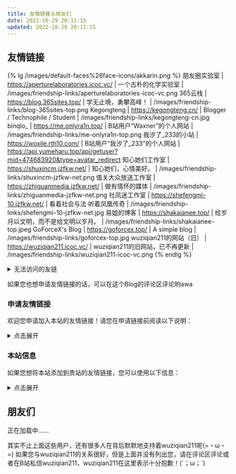 ```yaml
---
title: 友情链接＆朋友们
date: 2022-10-29 20:11:15
updated: 2022-10-29 20:11:15
---
```


## 友情链接
{% lg /images/default-faces%26face-icons/akkarin.png %}
朋友圈实验室 | https://aperturelaboratories.icoc.vc/ | 一个古朴的化学实验室 | /images/friendship-links/aperturelaboratories-icoc-vc.png
365云栈 | https://blog.365sites.top/ | 学无止境，勇攀高峰！ | /images/friendship-links/blog-365sites-top.png
Kegongteng | https://kegongteng.cn/ | Blogger / Technophile / Student | /images/friendship-links/kegongteng-cn.jpg
binqlo_ | https://me.onlyra1n.top/ | B站用户“Waxner”的个人网站 | /images/friendship-links/me-onlyra1n-top.png
我汐了_233的小站 | https://woxile.rth10.com/ | B站用户“我汐了_233”的个人网站 | https://api.yumeharu.top/api/getuser?mid=474683920&type=avatar_redirect
知心她们工作室 | https://shuxincm.jzfkw.net/ | 知心她们，心情美好。 | /images/friendship-links/shuxincm-jzfkw-net.png
值关大众放送工作室 | https://zhiguanmedia.jzfkw.net/ | 做有情怀的媒体 | /images/friendship-links/zhiguanmedia-jzfkw-net.png
社凤迷工作室 | https://shefengmi-10.jzfkw.net/ | 看着社会与法 听着凤凰传奇 | /images/friendship-links/shefengmi-10-jzfkw-net.jpg
易姐的博客 | https://shakaianee.top/ | 给岁月以文明，而不是给文明以岁月。 | /images/friendship-links/shakaianee-top.jpeg
GoForceX's Blog | https://goforcex.top/ | A simple blog | /images/friendship-links/goforcex-top.jpg
wuziqian211的网站（旧） | https://wuziqian211.icoc.vc/ | wuziqian211的旧网站，已不再更新 | /images/friendship-links/wuziqian211-icoc-vc.png
{% endlg %}

<details>
<summary>无法访问的友链</summary>
以下友情链接暂时无法访问，wuziqian211期待这些友链的恢复qwq
{% lg /images/default-faces%26face-icons/akkarin.png %}
开心的肥宅快乐水的个人网站 | https://et19798147-2.icoc.vc/ | B站用户“肥宅水水呀”的个人网站 | /images/friendship-links/et19798147-2-icoc-vc.png
{% endlg %}
</details>

如果您也想申请友情链接的话，可以在这个Blog的评论区评论哟awa

### 申请友情链接
欢迎您申请加入本站的友情链接！请您在申请链接前阅读以下说明：
<details>
<summary>点击展开</summary>

#### 申请规则
1. 网站内容必须符合中华人民共和国相关法律法规，且**不能与代理服务器、VPN、广告等相关**；
2. 网站必须要有实质性的内容；
3. 网站可以在中国大陆地区正常访问，且页面显示正常；
4. 原则上，您申请的网站的类型应该是**个人博客**。

{% note info %}
wuziqian211不会检查您是否将本站添加到贵站友链。
{% endnote %}

#### 申请方式
在本页面的评论区评论即可申请友情链接，参照以下格式评论即可：
```
网站链接：
网站图标：
网站标题：
网站简介：
```
wuziqian211可能会在将贵站添加在本站友链时修改部分信息；同时，**若您没有特别说明，wuziqian211会将贵站的图标存储到本站的服务器上。**

#### 友链的定期检查与风险说明
wuziqian211会在力所能及的范围内定期检查您的网站；若贵站出现问题，包括但不限于：

- 页面显示异常、网站无法访问
- 发布不符合中华人民共和国法律法规的内容
- 网站被恶意注入内容，网站服务器被恶意攻击、劫持
- 域名到期

那么，wuziqian211可能会通知您，并且会将贵站移至“无法访问的友链”或直接移除友情链接。
{% note warning %}
**由于部分网站没有备案、域名未实名认证、未加强防护等，wuziqian211无法确保友情链接没有任何风险。**
{% endnote %}

希望我们一起努力，共同进步！(=・ω・=)
</details>

### 本站信息
如果您想将本站添加到贵站的友情链接，您可以使用以下信息：
<details>
<summary>点击展开</summary>

| 网站名称 | 网站链接 | 网站图标 | 网站描述 |
| :------: | :------: | :------: | :------: |
| wuziqian211's Blog | <https://wuziqian211.top/> | ![站点图标](/images/icon.png)<https://wuziqian211.top/images/icon.png> | Not for the best, just for the better.<br />或<br />不求最好，只求更好。 |

| 站长昵称 | 站长头像 | 网站截图 |
| :------: | :------: | :------: |
| wuziqian211 | <img class="avatar" alt="站长头像" src="/images/face.png" /><https://wuziqian211.top/images/face.png> | ![站点截图](/images/screenshot.png)<https://wuziqian211.top/images/screenshot.png> |

```yml
# 此 YML 文件仅供参考，您可能需要进行适当修改
  - name: wuziqian211's Blog       # 网站名称
    link: https://wuziqian211.top/ # 网站链接
    icon: https://wuziqian211.top/images/icon.png             # 网站图标
    description: Not for the best, just for the better.       # 网站描述，也可使用 “不求最好，只求更好。”
    author: wuziqian211            # 站长昵称
    avatar: https://wuziqian211.top/images/face.png           # 站长头像
    screenshot: https://wuziqian211.top/images/screenshot.png # 网站截图
```
</details>

## 朋友们
<div class="link-grid" id="friends">正在加载中……</div>
<details id="deleted-friends-wrap" style="display: none;">
<summary>查看已经注销的朋友</summary>

已经注销，但曾经和wuziqian211存在一定关系的朋友有这些：
<div class="link-grid" id="deleted-friends"></div>

这些朋友的注销，给wuziqian211带来了一定程度的损失，wuziqian211非常希望能有缘再见到TA们(´；ω；\`)当然有些朋友已经创建新的账号啦awa
</details>

其实不止上面这些用户，还有很多人在背后默默地支持着wuziqian211呢(=・ω・=)
如果您与wuziqian211的关系很好，但是上面并没有列出您，请在评论区评论或者在B站私信wuziqian211，wuziqian211在这里表示十分抱歉！(´；ω；\`)

<script data-pjax>
const renderUserDiv = info => {
  const userDiv = document.createElement('div');
  userDiv.className = 'link-grid-container';
  const avatar = document.createElement('img');
  avatar.className = 'link-grid-image no-fancybox', avatar.title = info.t, avatar.src = info.a, avatar.referrerPolicy = 'no-referrer';
  userDiv.appendChild(avatar);
  if ([0, 1, 2].includes(info.i)) {
    const faceIcon = document.createElement('img');
    faceIcon.className = 'face-icon no-fancybox', faceIcon.alt = '';
    switch (info.i) {
      case 0:
        faceIcon.title = `UP 主认证：${info.o}`, faceIcon.src = '/images/default-faces%26face-icons/personal.svg';
        break;
      case 1:
        faceIcon.title = `机构认证：${info.o}`, faceIcon.src = '/images/default-faces%26face-icons/business.svg';
        break;
      case 2:
        faceIcon.title = '大会员', faceIcon.src = '/images/default-faces%26face-icons/big-vip.svg';
        break;
    }
    userDiv.appendChild(faceIcon);
  }
  if (info.n) {
    const nftFaceIcon = document.createElement('img');
    nftFaceIcon.className = `face-icon${[0, 1, 2].includes(info.i) ? ' second' : ''} no-fancybox`, nftFaceIcon.alt = '', nftFaceIcon.title = '数字藏品', nftFaceIcon.src = '/images/default-faces%26face-icons/nft-label.gif';
    userDiv.appendChild(nftFaceIcon);
  }
  const title = document.createElement('p');
  title.style.color = info.c || '', title.innerText = info.t;
  userDiv.appendChild(title);
  const desc = document.createElement('p');
  desc.innerText = info.d;
  userDiv.appendChild(desc);
  const link = document.createElement('a');
  link.target = '_blank', link.rel = 'noopener external nofollow noreferrer', link.href = info.l;
  userDiv.appendChild(link);
  return userDiv;
};

(async () => {
  const friends = document.querySelector('div#friends'), deletedFriends = document.querySelector('div#deleted-friends');
  if (!friends) return;
  try {
    const json = await (await fetch('https://api.yumeharu.top/api/modules?id=friends&version=3')).json();
    friends.innerText = '';
    if (json.code === 0) {
      for (const u of json.data.n.sort(() => 0.5 - Math.random())) {
        friends.append(renderUserDiv(u));
      }
      if (deletedFriends) {
        document.querySelector('details#deleted-friends-wrap').style.display = '';
        for (const u of json.data.d.sort(() => 0.5 - Math.random())) {
          deletedFriends.append(renderUserDiv(u));
        }
      }
    }
  } catch {
    friends.innerText = '';
  } finally {
    friends.append(renderUserDiv({ a: '/images/default-faces%26face-icons/akkarin.png', t: '您', d: '是的，就是您 (=・ω・=) 您一直在支持着 wuziqian211，当然也是 wuziqian211 的朋友哟 awa', l: 'https://space.bilibili.com/' }));
  }
})();
</script>

